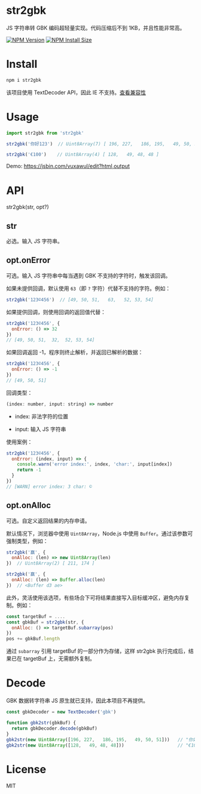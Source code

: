 # str2gbk

JS 字符串转 GBK 编码超轻量实现。代码压缩后不到 1KB，并且性能非常高。

[![NPM Version](https://badgen.net/npm/v/str2gbk)](https://npmjs.org/package/str2gbk)
[![NPM Install Size](https://badgen.net/packagephobia/install/str2gbk)](https://packagephobia.com/result?p=str2gbk)

# Install

```bash
npm i str2gbk
```

该项目使用 TextDecoder API，因此 IE 不支持。[查看兼容性](https://developer.mozilla.org/en-US/docs/Web/API/TextDecoder#browser_compatibility)

# Usage

```js
import str2gbk from 'str2gbk'

str2gbk('你好123')  // Uint8Array(7) [ 196, 227,   186, 195,   49, 50, 51 ]

str2gbk('€100')    // Uint8Array(4) [ 128,   49, 48, 48 ]
```

Demo: https://jsbin.com/vuxawul/edit?html,output


# API

str2gbk(str, opt?)

## str

必选。输入 JS 字符串。

## opt.onError

可选。输入 JS 字符串中每当遇到 GBK 不支持的字符时，触发该回调。

如果未提供回调，默认使用 `63`（即 `?` 字符）代替不支持的字符。例如：

```js
str2gbk('123©456')  // [49, 50, 51,   63,   52, 53, 54]
```

如果提供回调，则使用回调的返回值代替：

```js
str2gbk('123©456', {
  onError: () => 32
})
// [49, 50, 51,  32,  52, 53, 54]
```

如果回调返回 -1，程序则终止解析，并返回已解析的数据：

```js
str2gbk('123©456', {
  onError: () => -1
})
// [49, 50, 51]
```

回调类型：

```js
(index: number, input: string) => number
```

* index: 非法字符的位置

* input: 输入 JS 字符串

使用案例：

```js
str2gbk('123©456', {
  onError: (index, input) => {
    console.warn('error index:', index, 'char:', input[index])
    return -1
  }
})
// [WARN] error index: 3 char: ©
```

## opt.onAlloc

可选。自定义返回结果的内存申请。

默认情况下，浏览器中使用 `Uint8Array`，Node.js 中使用 `Buffer`。通过该参数可强制类型，例如：

```js
str2gbk('赢', {
  onAlloc: (len) => new Uint8Array(len)
})  // Uint8Array(2) [ 211, 174 ]

str2gbk('赢', {
  onAlloc: (len) => Buffer.alloc(len)
})  // <Buffer d3 ae>
```

此外，灵活使用该选项，有些场合下可将结果直接写入目标缓冲区，避免内存复制。例如：

```js
const targetBuf = ....
const gbkBuf = str2gbk(str, {
  onAlloc: () => targetBuf.subarray(pos)
})
pos += gbkBuf.length
```

通过 `subarray` 引用 targetBuf 的一部分作为存储，这样 str2gbk 执行完成后，结果已在 targetBuf 上，无需额外复制。


# Decode

GBK 数据转字符串 JS 原生就已支持，因此本项目不再提供。

```js
const gbkDecoder = new TextDecoder('gbk')

function gbk2str(gbkBuf) {
  return gbkDecoder.decode(gbkBuf)
}
gbk2str(new Uint8Array([196, 227,   186, 195,   49, 50, 51]))   // "你好123"
gbk2str(new Uint8Array([128,   49, 48, 48]))                    // "€100"
```

# License

MIT